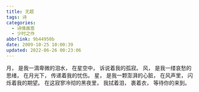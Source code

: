 ```yaml
---
title: 无题
tags: 诗
categories:
  - 诗情画意
  - 少时之作
abbrlink: 9b44950b
date: 2009-10-25 10:00:39
updated: 2022-06-26 00:23:06
---
```

月，
是我一滴卑微的泪水，
在星空中，
诉说着我的孤寂。
风，
是我一缕哀愁的思绪，
在月光下，
传递着我的忧伤。
星，
是我一颗澎湃的心脏，
在风声里，
闪烁着我的期望。
在这寂寥冷彻的黑夜里，
我拭着泪，
裹着衣，
等待你的来到。
